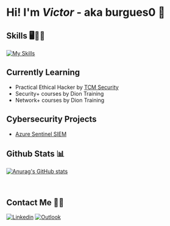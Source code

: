 # Hi! I'm *Victor* - aka burgues0 👋

## Skills 🖥️👨‍💻

[![My Skills](https://skillicons.dev/icons?i=py,linux,bash,powershell,java,cpp,django,mysql)](https://skillicons.dev)

## Currently Learning
- Practical Ethical Hacker by [TCM Security](https://academy.tcm-sec.com/)
- Security+ courses by Dion Training
- Network+ courses by Dion Training

## Cybersecurity Projects
- [Azure Sentinel SIEM](https://github.com/burgues0/azure-soc-honeypot)

## Github Stats 📊

[![Anurag's GitHub stats](https://github-readme-stats.vercel.app/api?username=burgues0)](https://github.com/anuraghazra/github-readme-stats)

<br>


## Contact Me 📲📧

[![Linkedin](https://img.shields.io/badge/-LinkedIn-blue?style=flat&logo=Linkedin&logoColor=white)](https://www.linkedin.com/in/victor-pinheiro-palmeira/)
[![Outlook](https://img.shields.io/badge/Microsoft_Outlook-0078D4?style=flat&logo=microsoft-outlook&logoColor=white)](mailto:victordpp@outlook.com)
